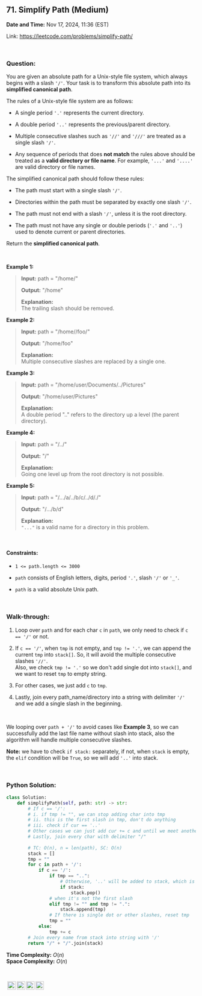 ## 71. Simplify Path (Medium)
**Date and Time:** Nov 17, 2024, 11:36 (EST)

Link: https://leetcode.com/problems/simplify-path/

<br>

### Question:
You are given an absolute path for a Unix-style file system, which always begins with a slash `'/'`. Your task is to transform this absolute path into its **simplified canonical path**.

The rules of a Unix-style file system are as follows:

* A single period `'.'` represents the current directory.

* A double period `'..'` represents the previous/parent directory.

* Multiple consecutive slashes such as `'//'` and `'///'` are treated as a single slash `'/'`.

* Any sequence of periods that does **not match** the rules above should be treated as a **valid directory or file name**. For example, `'...'` and `'....'` are valid directory or file names.

The simplified canonical path should follow these rules:

* The path must start with a single slash `'/'`.

* Directories within the path must be separated by exactly one slash `'/'`.

* The path must not end with a slash `'/'`, unless it is the root directory.

* The path must not have any single or double periods (`'.'` and `'..'`) used to denote current or parent directories.

Return the **simplified canonical path**.

<br>

**Example 1:**
> **Input:** path = "/home/"
> 
> **Output:** "/home"
>
> **Explanation:** <br>
> The trailing slash should be removed.

**Example 2:**
> **Input:** path = "/home//foo/"
> 
> **Output:** "/home/foo"
>
> **Explanation:** <br>
> Multiple consecutive slashes are replaced by a single one.

**Example 3:**
> **Input:** path = "/home/user/Documents/../Pictures"
> 
> **Output:** "/home/user/Pictures"
>
> **Explanation:** <br>
> A double period ".." refers to the directory up a level (the parent directory).

**Example 4:**
> **Input:** path = "/../"
> 
> **Output:** "/"
>
> **Explanation:** <br>
> Going one level up from the root directory is not possible.

**Example 5:**
> **Input:** path = "/.../a/../b/c/../d/./"
> 
> **Output:** "/.../b/d"
>
> **Explanation:** <br>
> `"..."` is a valid name for a directory in this problem.

<br>

#### Constraints:
* `1 <= path.length <= 3000`

* `path` consists of English letters, digits, period `'.'`, slash `'/'` or `'_'`.

* `path` is a valid absolute Unix path.

<br>

### Walk-through: 
1. Loop over `path` and for each char `c` in `path`, we only need to check if `c == '/'` or not.

2. If `c == '/'`, when `tmp` is not empty, and `tmp != '.'`, we can append the current `tmp` into `stack[]`. So, it will avoid the multiple consecutive slashes `'//'`. <br> Also, we check `tmp != '.'` so we don't add single dot into `stack[]`, and we want to reset `tmp` to empty string.

3. For other cases, we just add `c` to `tmp`.

4. Lastly, join every path_name/directory into a string with delimiter `'/'` and we add a single slash in the beginning.

<br>

We looping over `path + '/'` to avoid cases like **Example 3**, so we can successfully add the last file name without slash into stack, also the algorithm will handle multiple consecutive slashes.

**Note:** we have to check `if stack:` separately, if not, when `stack` is empty, the `elif` condition will be `True`, so we will add `'..'` into stack.

<br>

### Python Solution:
```python
class Solution:
    def simplifyPath(self, path: str) -> str:
        # If c == '/': 
        # i. if tmp != "", we can stop adding char into tmp
        # ii. this is the first slash in tmp, don't do anything
        # iii. check if cur == '..'
        # Other cases we can just add cur += c and until we meet another '/', we append the word to stack
        # Lastly, join every char with delimiter "/"
        
        # TC: O(n), n = len(path), SC: O(n)
        stack = []
        tmp = ""
        for c in path + '/':
            if c == '/':
                if tmp == "..":
                    # Otherwise, '..' will be added to stack, which is wrong
                    if stack:
                        stack.pop()
                # when it's not the first slash
                elif tmp != "" and tmp != ".":
                    stack.append(tmp)
                # If there is single dot or other slashes, reset tmp
                tmp = ""
            else:
                tmp += c
        # Join every name from stack into string with '/'
        return "/" + "/".join(stack)
```
**Time Complexity:** $O(n)$ <br>
**Space Complexity:** $O(n)$

<br>

<img style="height:22px!important;margin-left:3px;vertical-align:text-bottom;" src="https://mirrors.creativecommons.org/presskit/icons/cc.svg?ref=chooser-v1" alt="CC BY-NC-SA" title="CC BY-NC-SA"><img style="height:22px!important;margin-left:3px;vertical-align:text-bottom;" src="https://mirrors.creativecommons.org/presskit/icons/by.svg?ref=chooser-v1" alt="BY: credit must be given to the creator" title="BY: credit must be given to the creator"><img style="height:22px!important;margin-left:3px;vertical-align:text-bottom;" src="https://mirrors.creativecommons.org/presskit/icons/nc.svg?ref=chooser-v1" alt="NC: Only noncommercial uses of the work are permitted" title="NC: Only noncommercial uses of the work are permitted"><img style="height:22px!important;margin-left:3px;vertical-align:text-bottom;" src="https://mirrors.creativecommons.org/presskit/icons/sa.svg?ref=chooser-v1" alt="SA: Adaptations must be shared under the same terms" title="SA: Adaptations must be shared under the same terms">
